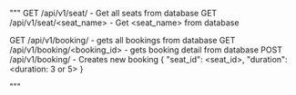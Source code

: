 """
GET    /api/v1/seat/ - Get all seats from database
GET    /api/v1/seat/<seat_name> - Get <seat_name> from database


GET    /api/v1/booking/ - gets all bookings from database
GET    /api/v1/booking/<booking_id> - gets booking detail from database
POST    /api/v1/booking/ - Creates new booking 
{
    "seat_id": <seat_id>,
    "duration": <duration: 3 or 5>
}

"""